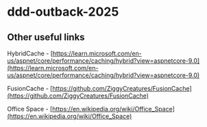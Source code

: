 # ddd-outback-2025

## Other useful links
HybridCache - [https://learn.microsoft.com/en-us/aspnet/core/performance/caching/hybrid?view=aspnetcore-9.0](https://learn.microsoft.com/en-us/aspnet/core/performance/caching/hybrid?view=aspnetcore-9.0)

FusionCache - [https://github.com/ZiggyCreatures/FusionCache](https://github.com/ZiggyCreatures/FusionCache)

Office Space - [https://en.wikipedia.org/wiki/Office_Space](https://en.wikipedia.org/wiki/Office_Space)